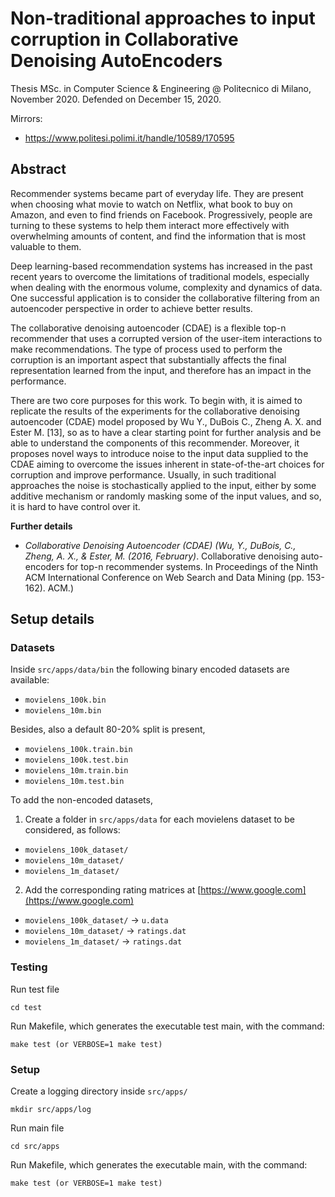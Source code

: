# Non-traditional approaches to input corruption in Collaborative Denoising AutoEncoders

Thesis MSc. in Computer Science & Engineering @ Politecnico di Milano, November 2020. Defended on December 15, 2020.

Mirrors:
- https://www.politesi.polimi.it/handle/10589/170595

## Abstract 
Recommender systems became part of everyday life. They are present when choosing what movie to watch on Netflix, what book to buy on Amazon, and even to find friends on Facebook. Progressively, people are turning to these systems to help them interact more effectively with overwhelming amounts of content, and find the information that is most valuable to them.

Deep learning-based recommendation systems has increased in the past recent years to overcome the limitations of traditional models, especially when dealing with the enormous volume, complexity and dynamics of data. One successful application is to consider the collaborative filtering from an autoencoder perspective in order to achieve better results.

The collaborative denoising autoencoder (CDAE) is a flexible top-n recommender that uses a corrupted version of the user-item interactions to make recommendations. The type of process used to perform the corruption is an important aspect that substantially affects the final representation learned from the input, and therefore has an impact in the performance.

There are two core purposes for this work. To begin with, it is aimed to replicate the results of the experiments for the collaborative denoising autoencoder (CDAE) model proposed by Wu Y., DuBois C., Zheng A. X. and Ester M. [13], so as to have a clear starting point for further analysis and be able to understand the components of this recommender. Moreover, it proposes novel ways to introduce noise to the input data supplied to the CDAE aiming to overcome the issues inherent in state-of-the-art choices for corruption and improve performance. Usually, in such traditional approaches the noise is stochastically applied to the input, either by some additive mechanism or randomly masking some of the input values, and so, it is hard to have control over it.

**Further details**
 - *Collaborative Denoising Autoencoder (CDAE) (Wu, Y., DuBois, C.,
   Zheng, A. X., & Ester, M. (2016, February)*. Collaborative denoising auto-encoders for top-n recommender systems. In Proceedings of the Ninth ACM International Conference on Web Search and Data Mining (pp. 153-162). ACM.)
   

## Setup details

### Datasets

Inside `src/apps/data/bin` the following binary encoded datasets are available:

 * `movielens_100k.bin`
 * `movielens_10m.bin`

Besides, also a default 80-20% split is present,

 * `movielens_100k.train.bin` 
 * `movielens_100k.test.bin`
 * `movielens_10m.train.bin` 
 * `movielens_10m.test.bin`

To add the non-encoded datasets, 

1. Create a folder in `src/apps/data` for each movielens dataset to be considered, as follows:

 * `movielens_100k_dataset/`
 * `movielens_10m_dataset/`
 * `movielens_1m_dataset/`

 2. Add the corresponding rating matrices at [https://www.google.com](https://www.google.com)

 * `movielens_100k_dataset/` -> `u.data`
 * `movielens_10m_dataset/` -> `ratings.dat`
 * `movielens_1m_dataset/` -> `ratings.dat`


### Testing

Run test file

    cd test 
      
Run Makefile, which generates the executable test main, with the command:

    make test (or VERBOSE=1 make test)
    
### Setup

Create a logging directory inside `src/apps/`

    mkdir src/apps/log

Run main file

    cd src/apps 
      
Run Makefile, which generates the executable main, with the command:

    make test (or VERBOSE=1 make test)
   


